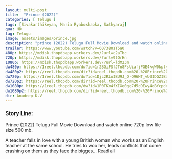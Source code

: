 ```yaml
---
layout: multi-post
title:  "Prince (2022)"
categories: [ Telugu ]
tags: [Sivakarthikeyan, Maria Ryaboshapka, Sathyaraj]
qua: HD
lag: Telugu
image: assets/images/prince.jpg
description: "prince (2022) Telugu Full Movie Download and watch online 720p low file size 500 mb."
trailer: https://www.youtube.com/watch?v=6073B0sT5a0
480p: https://mdisk.thopdbapp.workers.dev/?url=c2aTbc
720p: https://mdisk.thopdbapp.workers.dev/?url=9tOrHn
1080p: https://mdisk.thopdbapp.workers.dev/?url=ldM23m
dw480p: https://1reel.thopdb.com/dw?id=1r2BQiFSfJTn8FsUiafjPGE4kgW0kplyr
dw480p2: https://reel.thopdb.com/dir?id=reel.thopdb.com%20-%20Prince%20(2022)%20360p%20WEBRip%20x264%20(AAC%202.0)%20[Telugu%20(HQ%20Line)%20+%20Tamil]%20HC-ESubs.mkv
dw720p: https://1reel.thopdb.com/dw?id=1DjL2RLoIBU9J_O-Q96HT_vU0IDGZIBan
dw720p2: https://reel.thopdb.com/dir?id=reel.thopdb.com%20-%20Prince%20(2022)%20720p%20WEBRip%20x265%20(AAC%202.0)%20[Telugu%20(HQ%20Line)%20+%20Tamil]%20HC-ESubs.mkv
dw1080p: https://1reel.thopdb.com/dw?id=1P0TKm4fXIXe0gg7d5cDEwy4oBYcpdekb
dw1080p2: https://reel.thopdb.com/dir?id=reel.thopdb.com%20-%20Prince%20(2022)%201080p%20WEBRip%20x265%2010bit%20(AAC%202.0)%20[Telugu%20(HQ%20Line)%20+%20Tamil]%20HC-ESubs.mkv
dir: Anudeep K.V
---
```


### Story Line:
Prince (2022) Telugu Full Movie Download and watch online 720p low file size 500 mb.

 A teacher falls in love with a young British woman who works as an English teacher at the same school. He tries to woo her, leads conflicts that come crashing on them as they face the bigges... Read all




